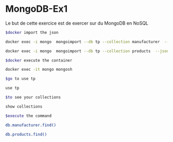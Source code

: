 # MongoDB-Ex1
Le but de cette exercice est de exercer sur du MongoDB en NoSQL  

```bash
$docker import the json 

docker exec -i mongo  mongoimport --db tp --collection manufacturer  --jsonArray < ./manufacturer.json

docker exec -i mongo  mongoimport --db tp --collection products  --jsonArray < ./products.json

```

```bash
$docker execute the container

docker exec -it mongo mongosh

```

```bash
$go to use tp

use tp
```

```bash
$to see your collections

show collections
```

```bash
$execute the command 

db.manufacturer.find()

db.products.find()
```



